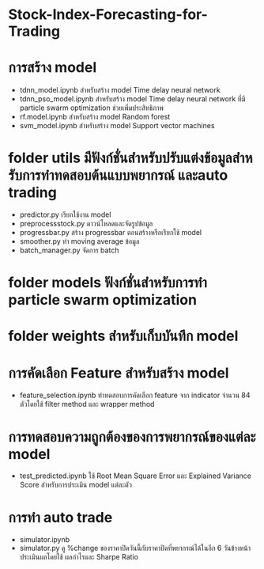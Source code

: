 # Stock-Index-Forecasting-for-Trading

# การสร้าง model 
- tdnn_model.ipynb สําหรับสร้าง model Time delay neural network
- tdnn_pso_model.ipynb สําหรับสร้าง model Time delay neural network ที่มี particle swarm optimization ช่วยเพิ่มประสิทธิภาพ
- rf.model.ipynb สําหรับสร้าง model Random forest 
- svm_model.ipynb สําหรับสร้าง model Support vector machines

# folder utils มีฟังก์ชั่นสําหรับปรับแต่งข้อมูลสําหรับการทําทดสอบต้นแบบพยากรณ์ และauto trading
- predictor.py เรียกใช้งาน model
- preprocessstock.py ดาวน์โหลดและจัดรูปข้อมูล
- progressbar.py สร้าง progressbar ตอนสร้างหรือเรียกใช้ model
- smoother.py ทํา moving average ข้อมูล
- batch_manager.py จัดการ batch

# folder models ฟังก์ชั่นสําหรับการทํา particle swarm optimization

# folder weights สําหรับเก็บบันทึก model

# การคัดเลือก Feature สําหรับสร้าง model
- feature_selection.ipynb ทําทดสอบการคัดเลือก feature จาก indicator จํานวน 84 ตัวโดยใช้ filter method และ wrapper method

# การทดสอบความถูกต้องของการพยากรณ์ของแต่ละ model
- test_predicted.ipynb
ใช้ Root Mean Square Error และ Explained Variance Score สําหรับการประเมิน model แต่ละตัว

# การทํา auto trade 
- simulator.ipynb
- simulator.py
ดู %change ของราคาปิดวันนี้กับราคาปิดที่พยากรณ์ได้ในอีก 6 วันข้างหน้า
ประเมินผลโดยใช้ ผลกําไรและ Sharpe Ratio
